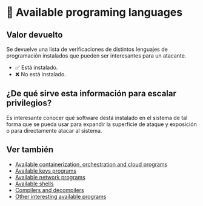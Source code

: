 # 🧪 Available programing languages

## Valor devuelto
Se devuelve una lista de verificaciones de distintos lenguajes de programación instalados que pueden ser interesantes para un atacante.

- ✅ Está instalado.
- ❌ No está instalado.

## ¿De qué sirve esta información para escalar privilegios?
Es interesante conocer qué software destá instalado en el sistema de tal forma que se pueda usar para expandir la superficie de ataque y exposición o para directamente atacar al sistema.

## Ver también
- [Available containerization, orchestration and cloud programs](containersoft)
- [Available keys programs](keysoft)
- [Available network programs](netsoft)
- [Available shells](shells)
- [Compilers and decompilers](compilers)
- [Other interesting available programs](othersoft)